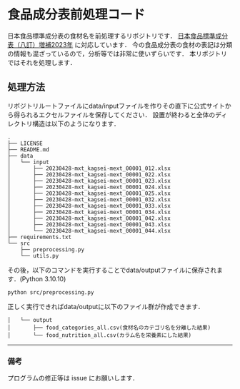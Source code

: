 # 食品成分表前処理コード
日本食品標準成分表の食材名を前処理するリポジトリです．
[日本食品標準成分表（八訂）増補2023年](https://www.mext.go.jp/a_menu/syokuhinseibun/mext_00001.html) に対応しています．
今の食品成分表の食材の表記は分類の情報も混ざっているので，分析等では非常に使いずらいです．
本リポジトリではそれを処理します．

## 処理方法
リポジトリルートファイルにdata/inputファイルを作りその直下に公式サイトから得られるエクセルファイルを保存してください．
設置が終わると全体のディレクトリ構造は以下のようになります．
```
.
├── LICENSE
├── README.md
├── data
│   └── input
│       ├── 20230428-mxt_kagsei-mext_00001_012.xlsx
│       ├── 20230428-mxt_kagsei-mext_00001_022.xlsx
│       ├── 20230428-mxt_kagsei-mext_00001_023.xlsx
│       ├── 20230428-mxt_kagsei-mext_00001_024.xlsx
│       ├── 20230428-mxt_kagsei-mext_00001_025.xlsx
│       ├── 20230428-mxt_kagsei-mext_00001_032.xlsx
│       ├── 20230428-mxt_kagsei-mext_00001_033.xlsx
│       ├── 20230428-mxt_kagsei-mext_00001_034.xlsx
│       ├── 20230428-mxt_kagsei-mext_00001_042.xlsx
│       ├── 20230428-mxt_kagsei-mext_00001_043.xlsx
│       └── 20230428-mxt_kagsei-mext_00001_044.xlsx
├── requirements.txt
└── src
    ├── preprocessing.py
    └── utils.py
```

その後，以下のコマンドを実行することでdata/outputファイルに保存されます．(Python 3.10.10)

```
python src/preprocessing.py
```

正しく実行できればdata/outputに以下のファイル群が作成できます．
```
│   └── output
│       ├── food_categories_all.csv(食材名のカテゴリ名を分離した結果)
│       └── food_nutrition_all.csv(カラム名を栄養素にした結果)
```

---
### 備考
プログラムの修正等は issue にお願いします．
